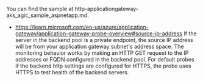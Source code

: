 You can find the sample at http-applicationgateway-aks_agic_sample_aspnetapp.md.

- https://learn.microsoft.com/en-us/azure/application-gateway/application-gateway-probe-overview#source-ip-address
  If the server in the backend pool is a private endpoint, the source IP address will be from your application gateway subnet's address space.
  The monitoring behavior works by making an HTTP GET request to the IP addresses or FQDN configured in the backend pool. For default probes if the backend http settings are configured for HTTPS, the probe uses HTTPS to test health of the backend servers.
